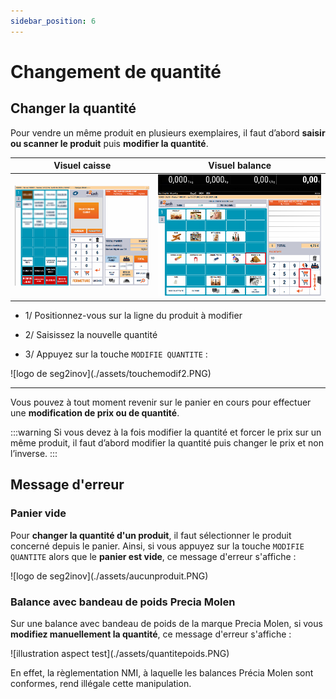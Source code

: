 ```yaml
---
sidebar_position: 6
---
```


# Changement de quantité

## Changer la quantité

Pour vendre un même produit en plusieurs exemplaires, il faut d’abord **saisir ou scanner le produit** puis **modifier la quantité**.

| Visuel caisse | Visuel balance |
|:-----------:|:-----------:|
|![illustration aspect test](./assets/changementpoid.PNG) | ![illustration aspect test](./assets/quantitebalance.PNG)   |

- 1/  Positionnez-vous sur la ligne du produit à modifier

- 2/  Saisissez la nouvelle quantité

- 3/ Appuyez sur la touche ```MODIFIE QUANTITE``` :

<div className="contenaireImg">
    ![logo de seg2inov](./assets/touchemodif2.PNG)
    </div>

----------------------------------------------------------------------------

Vous pouvez à tout moment revenir sur le panier en cours pour effectuer une **modification de prix ou de quantité**.

:::warning
Si vous devez à la fois modifier la quantité et forcer le prix sur un même produit, il faut d’abord modifier la quantité puis changer le prix et non l’inverse.
:::

## Message d'erreur 

### Panier vide

Pour **changer la quantité d'un produit**, il faut sélectionner le produit concerné depuis le panier. Ainsi, si vous appuyez sur la touche ```MODIFIE QUANTITE``` alors que le **panier est vide**, ce message d'erreur s'affiche : 

<div className="contenaireImg">
    ![logo de seg2inov](./assets/aucunproduit.PNG)
    </div>

### Balance avec bandeau de poids Precia Molen 

Sur une balance avec bandeau de poids de la marque Precia Molen, si vous **modifiez manuellement la quantité**, ce message d'erreur s'affiche : 

<div className="contenaireImg">
    ![illustration aspect test](./assets/quantitepoids.PNG)
</div>

En effet, la règlementation NMI, à laquelle les balances Précia Molen sont conformes, rend illégale cette manipulation.